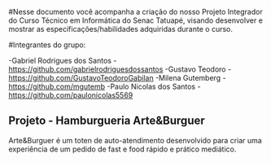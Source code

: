 #Nesse documento você acompanha a criação do nosso Projeto Integrador do Curso Técnico em Informática do Senac Tatuapé, visando desenvolver e mostrar as especificações/habilidades adquiridas durante o curso.

#Integrantes do grupo: 

-Gabriel Rodrigues dos Santos - https://github.com/gabrielrodriguesdossantos
-Gustavo Teodoro - https://github.com/GustavoTeodoroGabilan
-Milena Gutemberg - https://github.com/mgutemb
-Paulo Nicolas dos Santos - https://github.com/paulonicolas5569


## Projeto - Hamburgueria Arte&Burguer

Arte&Burguer é um toten de auto-atendimento desenvolvido para criar uma experiência de um pedido de fast e food rápido e prático mediático.







